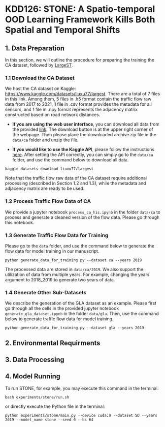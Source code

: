 # KDD126: STONE: A Spatio-temporal OOD Learning Framework Kills Both Spatial and Temporal Shifts

## 1. Data Preparation
In this section, we will outline the procedure for preparing the training the CA dataset, followed by [LargeST](https://github.com/liuxu77/LargeST/blob/main). 

### 1.1 Download the CA Dataset
We host the CA dataset on Kaggle: https://www.kaggle.com/datasets/liuxu77/largest. There are a total of 7 files in this link. Among them, 5 files in .h5 format contain the traffic flow raw data from 2017 to 2021, 1 file in .csv format provides the metadata for all sensors, and 1 file in .npy format represents the adjacency matrix constructed based on road network distances.

- **If you are using the web user interface**, you can download all data from the provided [link](https://www.kaggle.com/datasets/liuxu77/largest). The download button is at the upper right corner of the webpage. Then please place the downloaded archive.zip file in the `data/ca` folder and unzip the file.

- **If you would like to use the Kaggle API**, please follow the instructions [here](https://github.com/Kaggle/kaggle-api). After setting the API correctly, you can simply go to the `data/ca` folder, and use the command below to download all data.
```
kaggle datasets download liuxu77/largest
```

Note that the traffic flow raw data of the CA dataset require additional processing (described in Section 1.2 and 1.3), while the metadata and adjacency matrix are ready to be used.

### 1.2 Process Traffic Flow Data of CA
We provide a jupyter notebook `process_ca_his.ipynb` in the folder `data/ca` to process and generate a cleaned version of the flow data. Please go through this notebook.

### 1.3 Generate Traffic Flow Data for Training
Please go to the `data` folder, and use the command below to generate the flow data for model training in our manuscript.
```
python generate_data_for_training.py --dataset ca --years 2019
```
The processed data are stored in `data/ca/2019`. We also support the utilization of data from multiple years. For example, changing the years argument to 2018_2019 to generate two years of data.

### 1.4 Generate Other Sub-Datasets
We describe the generation of the GLA dataset as an example. Please first go through all the cells in the provided jupyter notebook `generate_gla_dataset.ipynb` in the folder `data/gla`. Then, use the command below to generate traffic flow data for model training.
```
python generate_data_for_training.py --dataset gla --years 2019
```



## 2. Environmental Requirments

## 3. Data Processing

## 4. Model Running
To run STONE, for example, you may execute this command in the terminal:
```
bash experiments/stone/run.sh
```
or directly execute the Python file in the terminal:
```
python experiments/stone/main.py --device cuda:0 --dataset SD --years 2019 --model_name stone --seed 0 --bs 64
```
